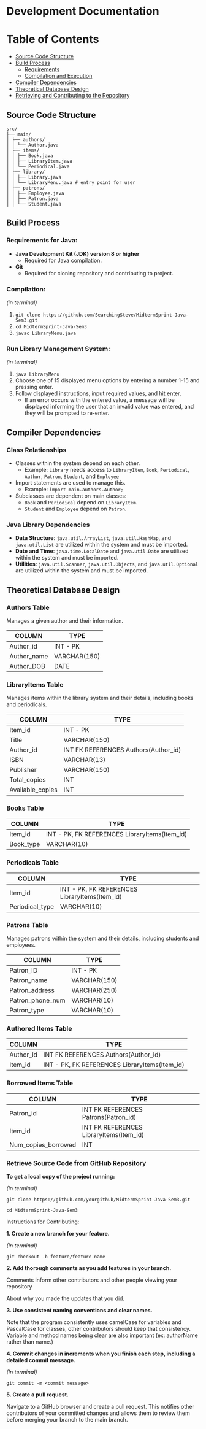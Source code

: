 # Development Documentation

# Table of Contents

- [Source Code Structure](#source-code-structure)
- [Build Process](#build-process)
  - [Requirements](#requirements-for-java)
  - [Compilation and Execution](#compilation)
- [Compiler Dependencies](#compiler-dependencies)
- [Theoretical Database Design](#theoretical-database-design)
- [Retrieving and Contributing to the Repository](#retrieving-source-code-from-github-repository)

## Source Code Structure
```
src/
├── main/
│ ├── authors/
│ │ └── Author.java
│ ├── items/
│ │ ├── Book.java
│ │ ├── LibraryItem.java
│ │ └── Periodical.java
│ ├── library/
│ │ ├── Library.java
│ │ └── LibraryMenu.java # entry point for user
│ ├── patrons/
│ │ ├── Employee.java
│ │ ├── Patron.java
│ │ └── Student.java
```

## Build Process

### Requirements for Java:
- **Java Development Kit (JDK) version 8 or higher**
  - Required for Java compilation.
- **Git**
  - Required for cloning repository and contributing to project.

### Compilation:
_(in terminal)_
1. `git clone https://github.com/SearchingSteve/MidtermSprint-Java-Sem3.git`
2. `cd MidtermSprint-Java-Sem3`
3. `javac LibraryMenu.java`

### Run Library Management System:
_(in terminal)_
1. `java LibraryMenu`
2. Choose one of 15 displayed menu options by entering a number 1-15 and pressing enter.
3. Follow displayed instructions, input required values, and hit enter.
   - If an error occurs with the entered value, a message will be displayed informing the user that an invalid value was entered, and they will be prompted to re-enter.

## Compiler Dependencies

### Class Relationships
- Classes within the system depend on each other.
  - Example: `Library` needs access to `LibraryItem`, `Book`, `Periodical`, `Author`, `Patron`, `Student`, and `Employee`
- Import statements are used to manage this.
  - Example: `import main.authors.Author;`
- Subclasses are dependent on main classes:
  - `Book` and `Periodical` depend on `LibraryItem`.
  - `Student` and `Employee` depend on `Patron`.

### Java Library Dependencies
- **Data Structure**: `java.util.ArrayList`, `java.util.HashMap`, and `java.util.List` are utilized within the system and must be imported.
- **Date and Time**: `java.time.LocalDate` and `java.util.Date` are utilized within the system and must be imported.
- **Utilities**: `java.util.Scanner`, `java.util.Objects`, and `java.util.Optional` are utilized within the system and must be imported.

## Theoretical Database Design

### Authors Table
Manages a given author and their information.

| COLUMN      | TYPE       |
|-------------|------------|
| Author_id   | INT - PK   |
| Author_name | VARCHAR(150) |
| Author_DOB  | DATE       |

### LibraryItems Table
Manages items within the library system and their details, including books and periodicals.

| COLUMN          | TYPE                |
|-----------------|---------------------|
| Item_id         | INT - PK            |
| Title           | VARCHAR(150)        |
| Author_id       | INT FK REFERENCES Authors(Author_id) |
| ISBN            | VARCHAR(13)         |
| Publisher       | VARCHAR(150)        |
| Total_copies    | INT                 |
| Available_copies | INT                |

### Books Table

| COLUMN          | TYPE                 |
|-----------------|----------------------|
| Item_id       | INT - PK, FK REFERENCES LibraryItems(Item_id)             |
| Book_type | VARCHAR(10)         |

### Periodicals Table
| COLUMN          | TYPE                 |
|-----------------|----------------------|
| Item_id       | INT - PK, FK REFERENCES LibraryItems(Item_id)             |
| Periodical_type | VARCHAR(10)         |

### Patrons Table
Manages patrons within the system and their details, including students and employees.

| COLUMN          | TYPE                 |
|-----------------|----------------------|
| Patron_ID       | INT - PK             |
| Patron_name     | VARCHAR(150)         |
| Patron_address  | VARCHAR(250)         |
| Patron_phone_num | VARCHAR(10)         |
| Patron_type | VARCHAR(10)         |

<!-- Junctions for handling many to many -->
### Authored Items Table
| COLUMN          | TYPE                               |
|-----------------|------------------------------------|
| Author_id     | INT FK REFERENCES Authors(Author_id) | References the author                       |
| Item_id         | INT - PK, FK REFERENCES LibraryItems(Item_id) |

### Borrowed Items Table
| COLUMN             | TYPE                            |
|--------------------|---------------------------------|
| Patron_id          | INT FK REFERENCES Patrons(Patron_id) | 
| Item_id            | INT FK REFERENCES LibraryItems(Item_id) |
| Num_copies_borrowed | INT                            |
                   

### Retrieve Source Code from GitHub Repository

**To get a local copy of the project running:**

_(In terminal)_

`` git clone https://github.com/yourgithub/MidtermSprint-Java-Sem3.git ``

`cd MidtermSprint-Java-Sem3`

Instructions for Contributing:

**1. Create a new branch for your feature.**

_(In terminal)_

`git checkout -b feature/feature-name`

**2. Add thorough comments as you add features in your branch.**

Comments inform other contributors and other people viewing your repository

About why you made the updates that you did.

**3. Use consistent naming conventions and clear names.**

Note that the program consistently uses camelCase for variables and PascalCase for classes, other contributors should keep that consistency. Variable and method names being clear are also important (ex: authorName rather than name.)

**4. Commit changes in increments when you finish each step, including a detailed commit message.**

_(In terminal)_

`git commit -m <commit message>`

**5. Create a pull request.**

Navigate to a GitHub browser and create a pull request. This notifies other contributors of your committed changes and allows them to review them before merging your branch to the main branch.


